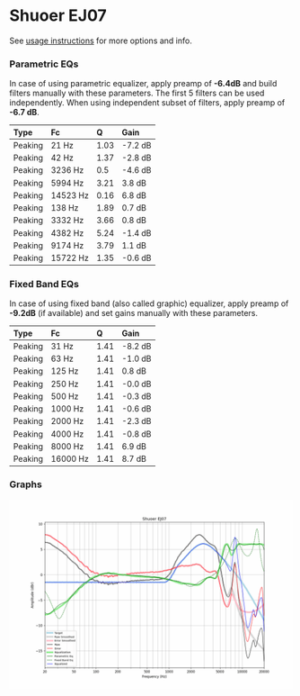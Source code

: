 # Shuoer EJ07
See [usage instructions](https://github.com/jaakkopasanen/AutoEq#usage) for more options and info.

### Parametric EQs
In case of using parametric equalizer, apply preamp of **-6.4dB** and build filters manually
with these parameters. The first 5 filters can be used independently.
When using independent subset of filters, apply preamp of **-6.7 dB**.

| Type    | Fc       |    Q | Gain    |
|:--------|:---------|:-----|:--------|
| Peaking | 21 Hz    | 1.03 | -7.2 dB |
| Peaking | 42 Hz    | 1.37 | -2.8 dB |
| Peaking | 3236 Hz  | 0.5  | -4.6 dB |
| Peaking | 5994 Hz  | 3.21 | 3.8 dB  |
| Peaking | 14523 Hz | 0.16 | 6.8 dB  |
| Peaking | 138 Hz   | 1.89 | 0.7 dB  |
| Peaking | 3332 Hz  | 3.66 | 0.8 dB  |
| Peaking | 4382 Hz  | 5.24 | -1.4 dB |
| Peaking | 9174 Hz  | 3.79 | 1.1 dB  |
| Peaking | 15722 Hz | 1.35 | -0.6 dB |

### Fixed Band EQs
In case of using fixed band (also called graphic) equalizer, apply preamp of **-9.2dB**
(if available) and set gains manually with these parameters.

| Type    | Fc       |    Q | Gain    |
|:--------|:---------|:-----|:--------|
| Peaking | 31 Hz    | 1.41 | -8.2 dB |
| Peaking | 63 Hz    | 1.41 | -1.0 dB |
| Peaking | 125 Hz   | 1.41 | 0.8 dB  |
| Peaking | 250 Hz   | 1.41 | -0.0 dB |
| Peaking | 500 Hz   | 1.41 | -0.3 dB |
| Peaking | 1000 Hz  | 1.41 | -0.6 dB |
| Peaking | 2000 Hz  | 1.41 | -2.3 dB |
| Peaking | 4000 Hz  | 1.41 | -0.8 dB |
| Peaking | 8000 Hz  | 1.41 | 6.9 dB  |
| Peaking | 16000 Hz | 1.41 | 8.7 dB  |

### Graphs
![](./Shuoer%20EJ07.png)